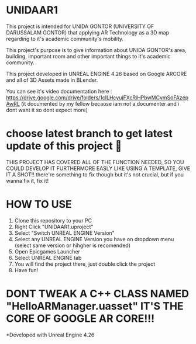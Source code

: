# UNIDAAR1

This project is intended for UNIDA GONTOR (UNIVERSITY OF DARUSSALAM GONTOR) that applying AR Technology as a 3D map regarding to it's academic community's mobility.

This project's purpose is to give information about UNIDA GONTOR's area, building, important room and other important things to it's academic community.

This project developed in UNREAL ENGINE 4.26 based on Google ARCORE and all of 3D Assets made in BLender.

You can see it's video documentation here : https://drive.google.com/drive/folders/1cILHcyujFXcRiHPbwMCvmSoFAzepAwRL  (it documented by my fellow because iam not a documenter and i dont want it so dont expect more)

# choose latest branch to get latest update of this project 🙂
THIS PROJECT HAS COVERED ALL OF THE FUNCTION NEEDED, SO YOU COULD DEVELOP IT FURTHERMORE EASLY LIKE USING A TEMPLATE, GIVE IT A SHOT!!
there're something to fix though but it's not crucial, but if you wanna fix it, fix it!

# HOW TO USE
  1. Clone this repository to your PC
  2. Right Click "UNIDAAR1.uproject"
  3. Select "Switch UNREAL ENGINE Version"
  4. Select any UNREAL ENGINE Version you have on dropdown menu (select same version or hihgher is recomended)
  5. Open Epicgames Launcher
  6. Select UNREAL ENGINE tab
  7. You will find the project there, just double click the project
  8. Have fun!
# DONT TWEAK A C++ CLASS NAMED "HelloARManager.uasset" IT'S THE CORE OF GOOGLE AR CORE!!!
*Developed with Unreal Engine 4.26
